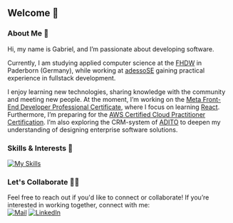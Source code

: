 ## Welcome 🦍

### About Me 🦁
Hi, my name is Gabriel, and I’m passionate about developing software.  

Currently, I am studying applied computer science at the [FHDW](https://www.fhdw.de/) in Paderborn (Germany), while working at [adessoSE](https://www.adesso.de/de/) gaining practical experience in fullstack development.

I enjoy learning new technologies, sharing knowledge with the community and meeting new people. At the moment, I’m working on the [Meta Front-End Developer Professional Certificate](https://www.coursera.org/professional-certificates/meta-front-end-developer), where I focus on learning [React](https://react.dev/). Furthermore, I’m preparing for the [AWS Certified Cloud Practitioner Certification](https://aws.amazon.com/de/certification/certified-cloud-practitioner/). I’m also exploring the CRM-system of [ADITO](https://adito.de) to deepen my understanding of designing enterprise software solutions.

<!--
### Highlights
 Du kannst interessante Repositories oder Projekte hervorheben 
- 🚀 [Projekt 1](Projektlink)
- 📂 [Projekt 2](Projektlink)
- -->

### Skills & Interests 🦥
[![My Skills](https://skillicons.dev/icons?i=react,js,ts,html,css,tailwind,vitest,aws,java,idea,c)](https://skillicons.dev)


### Let's Collaborate 👯‍♂️
<!-- Hinweise darauf, was du suchst oder was du anderen bieten kannst -->
Feel free to reach out if you'd like to connect or collaborate! If you’re interested in working together, connect with me: \
[![Mail](https://img.shields.io/badge/Mail_me-red?style=flat-square&logo=gmail&logoColor=white)](mailto:kontakt@gabrielakbarov.de)
[![LinkedIn](https://img.shields.io/badge/-LinkedIn-blue?style=flat-square&logo=linkedin&logoColor=white)](https://linkedin.com/in/deinprofil)
